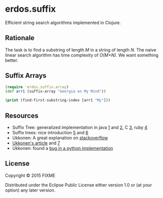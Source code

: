 # erdos.suffix

Efficient string search algorithms implemented in Clojure.

## Rationale

The task is to find a substring of length _M_ in a string of length _N_. The naive linear search algorithm has time complexity of _O(M+N)_. We want something better.

## Suffix Arrays

```clojure
(require 'erdos.suffix.array)
(def arr1 (suffix-array "Georgia on My Mind"))

(print (find-first-substring-index [arr1 "My"]))
```

## Resources

 - Suffix Tree: generalized implementation in java [1](https://github.com/abahgat/suffixtree) and [2](https://gist.github.com/bicepjai/3355993), C [3](https://github.com/Rerito/suffix-tree), ruby [4](https://gist.github.com/suchitpuri/9304856)
 - Suffix trees: nice introduction [5](http://www.cise.ufl.edu/~sahni/dsaaj/enrich/c16/suffix.htm) and [6](http://programmerspatch.blogspot.hu/2013/02/ukkonens-suffix-tree-algorithm.html)
 - Ukkonen: A great explanation on [stackoverflow](http://stackoverflow.com/questions/9452701/ukkonens-suffix-tree-algorithm-in-plain-english)
 - [Ukkonen's article](https://www.cs.helsinki.fi/u/ukkonen/SuffixT1withFigs.pdf) and [7](http://web.stanford.edu/~mjkay/gusfield.pdf) 
 - Ukkonen: found a [bug in a python implementation](https://github.com/zhangliyong/generalized-suffix-tree/issues/1)

## License

Copyright © 2015 FIXME

Distributed under the Eclipse Public License either version 1.0 or (at
your option) any later version.

